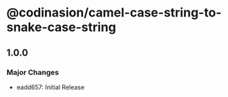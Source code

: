 # @codinasion/camel-case-string-to-snake-case-string

## 1.0.0

### Major Changes

- eadd657: Initial Release
